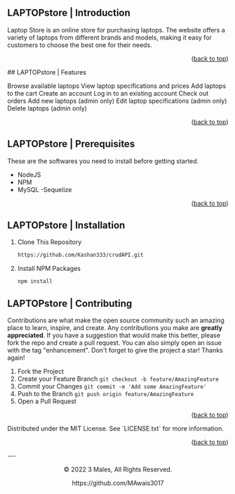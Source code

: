 <a name="readme-top"></a>
## LAPTOPstore | Introduction

Laptop Store is an online store for purchasing laptops. The website offers a variety of laptops from different brands and models, making it easy for customers to choose the best one for their needs.

<p align="right">(<a href="#readme-top">back to top</a>)</p>
## LAPTOPstore | Features

Browse available laptops
View laptop specifications and prices
Add laptops to the cart
Create an account
Log in to an existing account
Check out orders
Add new laptops (admin only)
Edit laptop specifications (admin only)
Delete laptops (admin only)

<p align="right">(<a href="#readme-top">back to top</a>)</p>

## LAPTOPstore | Prerequisites

These are the softwares you need to install before getting started.
- NodeJS
- NPM
- MySQL
-Sequelize

<p align="right">(<a href="#readme-top">back to top</a>)</p>

## LAPTOPstore | Installation

1. Clone This Repository

   ```sh
   https://github.com/Kashan333/crudAPI.git
2. Install NPM Packages
   ```sh
   npm install 
## LAPTOPstore | Contributing
Contributions are what make the open source community such an amazing place to learn, inspire, and create. Any contributions you make are **greatly appreciated**.
If you have a suggestion that would make this better, please fork the repo and create a pull request. You can also simply open an issue with the tag "enhancement".
Don't forget to give the project a star! Thanks again!
1. Fork the Project
2. Create your Feature Branch `git checkout -b feature/AmazingFeature`
3. Commit your Changes `git commit -m 'Add some AmazingFeature'`
4. Push to the Branch `git push origin feature/AmazingFeature`
5. Open a Pull Request
<p align="right">(<a href="#readme-top">back to top</a>)</p>
Distributed under the MIT License. See `LICENSE.txt` for more information.
<p align="right">(<a href="#readme-top">back to top</a>)</p>
---
<p align="center"> © 2022 3 Males, All Rights Reserved. </p>
<p align="center">
https://github.com/MAwais3017
</p>
